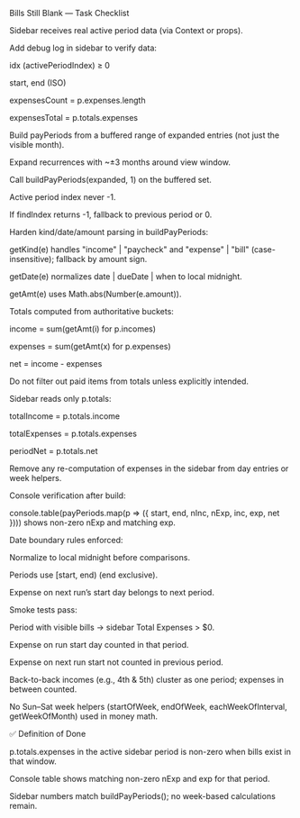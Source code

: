 Bills Still Blank — Task Checklist

 Sidebar receives real active period data (via Context or props).

 Add debug log in sidebar to verify data:

 idx (activePeriodIndex) ≥ 0

 start, end (ISO)

 expensesCount = p.expenses.length

 expensesTotal = p.totals.expenses

 Build payPeriods from a buffered range of expanded entries (not just the visible month).

 Expand recurrences with ~±3 months around view window.

 Call buildPayPeriods(expanded, 1) on the buffered set.

 Active period index never -1.

 If findIndex returns -1, fallback to previous period or 0.

 Harden kind/date/amount parsing in buildPayPeriods:

 getKind(e) handles "income" | "paycheck" and "expense" | "bill" (case-insensitive); fallback by amount sign.

 getDate(e) normalizes date | dueDate | when to local midnight.

 getAmt(e) uses Math.abs(Number(e.amount)).

 Totals computed from authoritative buckets:

 income = sum(getAmt(i) for p.incomes)

 expenses = sum(getAmt(x) for p.expenses)

 net = income - expenses

 Do not filter out paid items from totals unless explicitly intended.

 Sidebar reads only p.totals:

 totalIncome = p.totals.income

 totalExpenses = p.totals.expenses

 periodNet = p.totals.net

 Remove any re-computation of expenses in the sidebar from day entries or week helpers.

 Console verification after build:

 console.table(payPeriods.map(p => ({ start, end, nInc, nExp, inc, exp, net }))) shows non-zero nExp and matching exp.

 Date boundary rules enforced:

 Normalize to local midnight before comparisons.

 Periods use [start, end) (end exclusive).

 Expense on next run’s start day belongs to next period.

 Smoke tests pass:

 Period with visible bills → sidebar Total Expenses > $0.

 Expense on run start day counted in that period.

 Expense on next run start not counted in previous period.

 Back-to-back incomes (e.g., 4th & 5th) cluster as one period; expenses in between counted.

 No Sun–Sat week helpers (startOfWeek, endOfWeek, eachWeekOfInterval, getWeekOfMonth) used in money math.

✅ Definition of Done

 p.totals.expenses in the active sidebar period is non-zero when bills exist in that window.

 Console table shows matching non-zero nExp and exp for that period.

 Sidebar numbers match buildPayPeriods(); no week-based calculations remain.